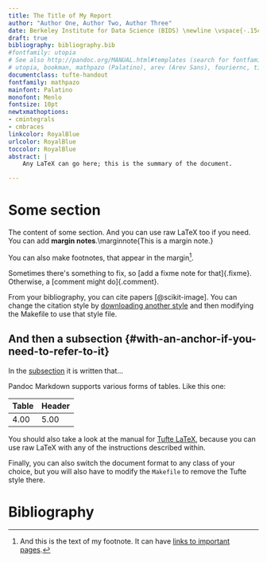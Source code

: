 ```yaml
---
title: The Title of My Report
author: "Author One, Author Two, Author Three"
date: Berkeley Institute for Data Science (BIDS) \newline \vspace{-.15cm}  University of California, Berkeley  \newline October 2018
draft: true
bibliography: bibliography.bib
#fontfamily: utopia
# See also http://pandoc.org/MANUAL.html#templates (search for fontfamily)
# utopia, bookman, mathpazo (Palatino), arev (Arev Sans), fouriernc, times, libertine, lmodern
documentclass: tufte-handout
fontfamily: mathpazo
mainfont: Palatino
monofont: Menlo
fontsize: 10pt
newtxmathoptions:
- cmintegrals
- cmbraces
linkcolor: RoyalBlue
urlcolor: RoyalBlue
toccolor: RoyalBlue
abstract: |
    Any LaTeX can go here; this is the summary of the document.

---
```


# Some section

The content of some section.  And you can use raw LaTeX too if you
need.  You can add **margin notes**.\marginnote{This is a margin note.}

You can also make footnotes, that appear in the margin[^my_footnote].

Sometimes there's something to fix, so [add a fixme note for
that]{.fixme}.  Otherwise, a [comment might do]{.comment}.

From your bibliography, you can cite papers [@scikit-image].  You can
change the citation style
by [downloading another style](https://www.zotero.org/styles?q=ieee)
and then modifying the Makefile to use that style file.

[^my_footnote]: And this is the text of my footnote.  It can have
[links to important pages](https://github.com/bids/fellows/wiki).

## And then a subsection {#with-an-anchor-if-you-need-to-refer-to-it}

In the [subsection](#with-an-anchor-if-you-need-to-refer-to-it) it is
written that...

Pandoc Markdown supports various forms of tables.  Like this one:

| Table | Header |
|-------|--------|
| 4.00  |  5.00  |

You should also take a look at the manual
for [Tufte LaTeX](https://ctan.org/pkg/tufte-latex?lang=en), because
you can use raw LaTeX with any of the instructions described within.

Finally, you can also switch the document format to any class of your
choice, but you will also have to modify the `Makefile` to remove the
Tufte style there.

# Bibliography
